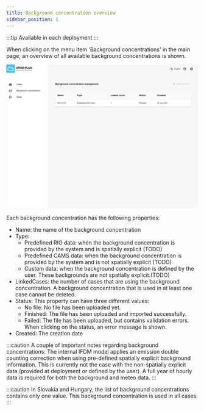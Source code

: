 ```yaml
---
title: Background concentration overview
sidebar_position: 1
---
```


:::tip Available in each deployment
:::

When clicking on the menu item 'Background concentrations' in the main page, an overview of all available background concentrations is shown.

![Background overview](./images/background_overview.png)

Each background concentration has the following properties:

- Name: the name of the background concentration
- Type:
  - Predefined RIO data: when the background concentration is provided by the system and is spatially explicit (TODO)
  - Predefined CAMS data: when the background concentration is provided by the system and is not spatially explicit (TODO)
  - Custom data: when the background concentration is defined by the user. These backgrounds are not spatially explicit.(TODO)
- LinkedCases: the number of cases that are using the background concentration. A background concentration that is used in at least one case cannot be deleted.
- Status: This property can have three different values:
  - No file: No file has been uploaded yet.
  - Finished: The file has been uploaded and imported successfully.
  - Failed: The file has been uploaded, but contains validation errors. When clicking on the status, an error message is shown.
- Created: The creation date

:::caution A couple of important notes regarding background concentrations:
The internal IFDM model applies an emission double counting correction when using pre-defined spatially explicit background information. This is currently not the case with the non-spatially explicit data (provided at deployment or defined by the user).
A full year of hourly data is required for both the background and meteo data.
:::

:::caution
In Slovakia and Hungary, the list of background concentrations contains only one value. This background concentration is used in all cases.
:::
